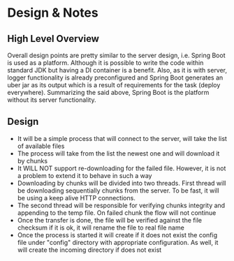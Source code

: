 # Design & Notes
## High Level Overview
Overall design points are pretty similar to the server design, i.e. Spring Boot is used as a platform. Although it is
possible to write the code within standard JDK but having a DI container is a benefit. Also, as it is with server,
logger functionality is already preconfigured and Spring Boot generates an uber jar as its output which is a result of
requirements for the task (deploy everywhere). Summarizing the said above, Spring Boot is the platform without its
server functionality.
## Design
* It will be a simple process that will connect to the server, will take the list of available files
* The process will take from the list the newest one and will download it by chunks
* It WILL NOT support re-downloading for the failed file. However, it is not a problem to extend it to behave in such a
way 
* Downloading by chunks will be divided into two threads. First thread will be downloading sequentially
chunks from the server. To be fast, it will be using a keep alive HTTP connections.
* The second thread will be responsible for verifying chunks integrity and appending to the temp file. On failed chunk
the flow will not continue
* Once the transfer is done, the file will be verified against the file checksum if it is ok, it will rename the file to
real file name
* Once the process is started it will create if it does not exist the config file under "config" directory with
appropriate configuration. As well, it will create the incoming directory if does not exist 
